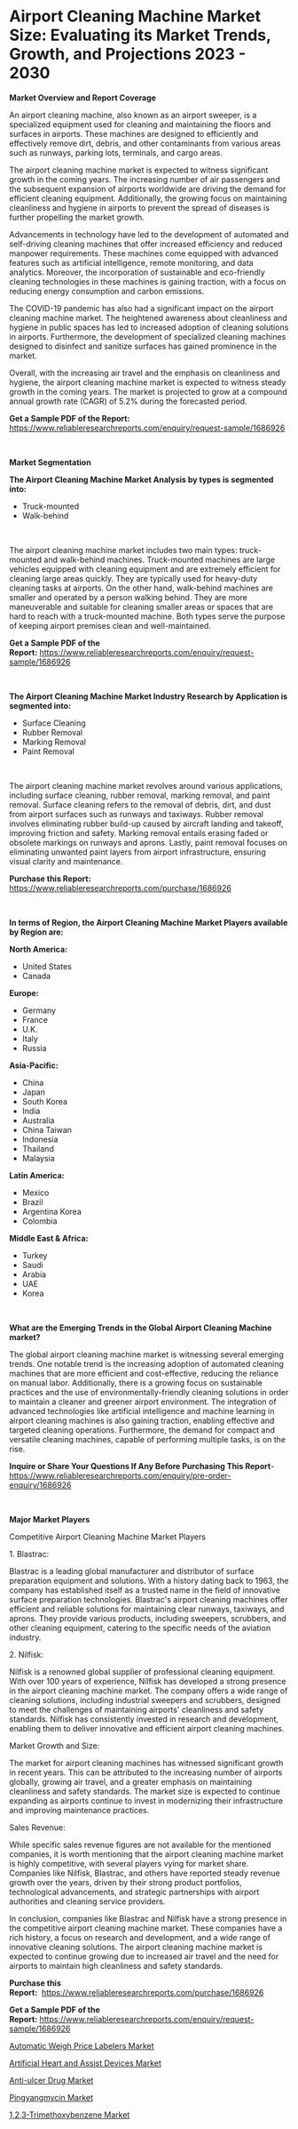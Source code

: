 <p><h1>Airport Cleaning Machine Market Size: Evaluating its Market Trends, Growth, and Projections 2023 - 2030</h1></p><p><strong>Market Overview and Report Coverage</strong></p>
<p><p>An airport cleaning machine, also known as an airport sweeper, is a specialized equipment used for cleaning and maintaining the floors and surfaces in airports. These machines are designed to efficiently and effectively remove dirt, debris, and other contaminants from various areas such as runways, parking lots, terminals, and cargo areas.</p><p>The airport cleaning machine market is expected to witness significant growth in the coming years. The increasing number of air passengers and the subsequent expansion of airports worldwide are driving the demand for efficient cleaning equipment. Additionally, the growing focus on maintaining cleanliness and hygiene in airports to prevent the spread of diseases is further propelling the market growth.</p><p>Advancements in technology have led to the development of automated and self-driving cleaning machines that offer increased efficiency and reduced manpower requirements. These machines come equipped with advanced features such as artificial intelligence, remote monitoring, and data analytics. Moreover, the incorporation of sustainable and eco-friendly cleaning technologies in these machines is gaining traction, with a focus on reducing energy consumption and carbon emissions.</p><p>The COVID-19 pandemic has also had a significant impact on the airport cleaning machine market. The heightened awareness about cleanliness and hygiene in public spaces has led to increased adoption of cleaning solutions in airports. Furthermore, the development of specialized cleaning machines designed to disinfect and sanitize surfaces has gained prominence in the market.</p><p>Overall, with the increasing air travel and the emphasis on cleanliness and hygiene, the airport cleaning machine market is expected to witness steady growth in the coming years. The market is projected to grow at a compound annual growth rate (CAGR) of 5.2% during the forecasted period.</p></p>
<p><strong>Get a Sample PDF of the Report:</strong> <a href="https://www.reliableresearchreports.com/enquiry/request-sample/1686926">https://www.reliableresearchreports.com/enquiry/request-sample/1686926</a></p>
<p>&nbsp;</p>
<p><strong>Market Segmentation</strong></p>
<p><strong>The Airport Cleaning Machine Market Analysis by types is segmented into:</strong></p>
<p><ul><li>Truck-mounted</li><li>Walk-behind</li></ul></p>
<p>&nbsp;</p>
<p><p>The airport cleaning machine market includes two main types: truck-mounted and walk-behind machines. Truck-mounted machines are large vehicles equipped with cleaning equipment and are extremely efficient for cleaning large areas quickly. They are typically used for heavy-duty cleaning tasks at airports. On the other hand, walk-behind machines are smaller and operated by a person walking behind. They are more maneuverable and suitable for cleaning smaller areas or spaces that are hard to reach with a truck-mounted machine. Both types serve the purpose of keeping airport premises clean and well-maintained.</p></p>
<p><strong>Get a Sample PDF of the Report:</strong>&nbsp;<a href="https://www.reliableresearchreports.com/enquiry/request-sample/1686926">https://www.reliableresearchreports.com/enquiry/request-sample/1686926</a></p>
<p>&nbsp;</p>
<p><strong>The Airport Cleaning Machine Market Industry Research by Application is segmented into:</strong></p>
<p><ul><li>Surface Cleaning</li><li>Rubber Removal</li><li>Marking Removal</li><li>Paint Removal</li></ul></p>
<p>&nbsp;</p>
<p><p>The airport cleaning machine market revolves around various applications, including surface cleaning, rubber removal, marking removal, and paint removal. Surface cleaning refers to the removal of debris, dirt, and dust from airport surfaces such as runways and taxiways. Rubber removal involves eliminating rubber build-up caused by aircraft landing and takeoff, improving friction and safety. Marking removal entails erasing faded or obsolete markings on runways and aprons. Lastly, paint removal focuses on eliminating unwanted paint layers from airport infrastructure, ensuring visual clarity and maintenance.</p></p>
<p><strong>Purchase this Report:</strong>&nbsp; <a href="https://www.reliableresearchreports.com/purchase/1686926">https://www.reliableresearchreports.com/purchase/1686926</a></p>
<p>&nbsp;</p>
<p><strong>In terms of Region, the Airport Cleaning Machine Market Players available by Region are:</strong></p>
<p>
    <p> <strong> North America: </strong>
        <ul>
            <li>United States</li>
            <li>Canada</li>
        </ul>
        </p> 
    <p> <strong> Europe: </strong>
        <ul>
            <li>Germany</li>
            <li>France</li>
            <li>U.K.</li>
            <li>Italy</li>
            <li>Russia</li>
        </ul>
        </p> 
    <p> <strong> Asia-Pacific: </strong>
        <ul>
            <li>China</li>
            <li>Japan</li>
            <li>South Korea</li>
            <li>India</li>
            <li>Australia</li>
            <li>China Taiwan</li>
            <li>Indonesia</li>
            <li>Thailand</li>
            <li>Malaysia</li>
        </ul>
        </p> 
    <p> <strong> Latin America: </strong>
        <ul>
            <li>Mexico</li>
            <li>Brazil</li>
            <li>Argentina Korea</li>
            <li>Colombia</li>
        </ul>
        </p> 
    <p> <strong> Middle East & Africa: </strong>
        <ul>
            <li>Turkey</li>
            <li>Saudi</li>
            <li>Arabia</li>
            <li>UAE</li>
            <li>Korea</li>
        </ul>
    </p>
    </p>
<p>&nbsp;</p>
<p><strong>What are the Emerging Trends in the Global Airport Cleaning Machine market?</strong></p>
<p><p>The global airport cleaning machine market is witnessing several emerging trends. One notable trend is the increasing adoption of automated cleaning machines that are more efficient and cost-effective, reducing the reliance on manual labor. Additionally, there is a growing focus on sustainable practices and the use of environmentally-friendly cleaning solutions in order to maintain a cleaner and greener airport environment. The integration of advanced technologies like artificial intelligence and machine learning in airport cleaning machines is also gaining traction, enabling effective and targeted cleaning operations. Furthermore, the demand for compact and versatile cleaning machines, capable of performing multiple tasks, is on the rise.</p></p>
<p><strong>Inquire or Share Your Questions If Any Before Purchasing This Report</strong>- <a href="https://www.reliableresearchreports.com/enquiry/pre-order-enquiry/1686926">https://www.reliableresearchreports.com/enquiry/pre-order-enquiry/1686926</a></p>
<p>&nbsp;</p>
<p><strong>Major Market Players</strong></p>
<p><p>Competitive Airport Cleaning Machine Market Players</p><p>1. Blastrac:</p><p>Blastrac is a leading global manufacturer and distributor of surface preparation equipment and solutions. With a history dating back to 1963, the company has established itself as a trusted name in the field of innovative surface preparation technologies. Blastrac's airport cleaning machines offer efficient and reliable solutions for maintaining clear runways, taxiways, and aprons. They provide various products, including sweepers, scrubbers, and other cleaning equipment, catering to the specific needs of the aviation industry.</p><p>2. Nilfisk:</p><p>Nilfisk is a renowned global supplier of professional cleaning equipment. With over 100 years of experience, Nilfisk has developed a strong presence in the airport cleaning machine market. The company offers a wide range of cleaning solutions, including industrial sweepers and scrubbers, designed to meet the challenges of maintaining airports' cleanliness and safety standards. Nilfisk has consistently invested in research and development, enabling them to deliver innovative and efficient airport cleaning machines.</p><p>Market Growth and Size:</p><p>The market for airport cleaning machines has witnessed significant growth in recent years. This can be attributed to the increasing number of airports globally, growing air travel, and a greater emphasis on maintaining cleanliness and safety standards. The market size is expected to continue expanding as airports continue to invest in modernizing their infrastructure and improving maintenance practices.</p><p>Sales Revenue:</p><p>While specific sales revenue figures are not available for the mentioned companies, it is worth mentioning that the airport cleaning machine market is highly competitive, with several players vying for market share. Companies like Nilfisk, Blastrac, and others have reported steady revenue growth over the years, driven by their strong product portfolios, technological advancements, and strategic partnerships with airport authorities and cleaning service providers.</p><p>In conclusion, companies like Blastrac and Nilfisk have a strong presence in the competitive airport cleaning machine market. These companies have a rich history, a focus on research and development, and a wide range of innovative cleaning solutions. The airport cleaning machine market is expected to continue growing due to increased air travel and the need for airports to maintain high cleanliness and safety standards.</p></p>
<p><strong>Purchase this Report:</strong>&nbsp;&nbsp;<a href="https://www.reliableresearchreports.com/purchase/1686926">https://www.reliableresearchreports.com/purchase/1686926</a></p>
<p></p>
<p><strong>Get a Sample PDF of the Report:</strong>&nbsp;<a href="https://www.reliableresearchreports.com/enquiry/request-sample/1686926">https://www.reliableresearchreports.com/enquiry/request-sample/1686926</a></p>
<p><p><a href="https://github.com/sofyaavrova/Market-Research-Report-List-1/blob/main/automatic-weigh-price-labelers-market.md">Automatic Weigh Price Labelers Market</a></p><p><a href="https://github.com/merzlyukov93/Market-Research-Report-List-1/blob/main/artificial-heart-and-assist-devices-market.md">Artificial Heart and Assist Devices Market</a></p><p><a href="https://www.linkedin.com/pulse/anti-ulcer-drug-market-size-share-global-analysis-report/">Anti-ulcer Drug Market</a></p><p><a href="https://www.linkedin.com/pulse/pingyangmycin-market-insights-players-forecast/">Pingyangmycin Market</a></p><p><a href="https://medium.com/@jqgvpygpb56374/analyzing-1-2-3-trimethoxybenzene-market-global-industry-perspective-and-forecast-2023-to-2030-da1308d0c7cb">1,2,3-Trimethoxybenzene Market</a></p></p>